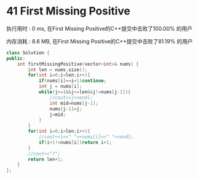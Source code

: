 # 41 First Missing Positive

执行用时 : 0 ms, 在First Missing Positive的C++提交中击败了100.00% 的用户

内存消耗 : 8.6 MB, 在First Missing Positive的C++提交中击败了81.19% 的用户

```c++
class Solution {
public:
    int firstMissingPositive(vector<int>& nums) {
        int len = nums.size();
        for(int i=0;i<len;i++){
            if(nums[i]==i+1)continue;
            int j = nums[i];
            while(j>=1&&j<=len&&j!=nums[j-1]){
                //cout<<j<<endl;
                int mid=nums[j-1];
                nums[j-1]=j;
                j=mid;
            }
        }
        for(int i=0;i<len;i++){
            //cout<<i<<" "<<nums[i]<<" "<<endl;
            if(i+1!=nums[i])return i+1;
        }
        //cout<<"?";
        return len+1;
    }
};
```


